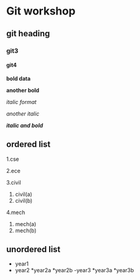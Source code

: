 # Git workshop
## git heading
### git3
#### git4

**bold data**

__another bold__

*italic format*

_another italic_

_**italic and bold**_
## ordered list
1.cse

2.ece

3.civil
 1. civil(a)
 2. civil(b)

4.mech
 1. mech(a)
 2. mech(b)

## unordered list
- year1
- year2
  *year2a
  *year2b
-year3
  *year3a
  *year3b
